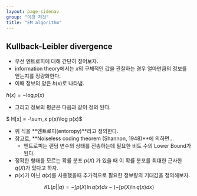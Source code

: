 ```yaml
---
layout: page-sidenav
group: "이것 저것"
title: "EM algorithm"
---
```


Kullback-Leibler divergence
---------------------------

- 우선 엔트로피에 대해 간단히 짚어보자.
- information theory에서는 $x$의 구체적인 값을 관찰하는 경우 얼마만큼의 정보를 얻는지를 정량화한다.
- 이때 정보의 양은 $h(x)$로 나타냄.

$h(x) = -\log p(x)$

- 그리고 정보의 평균은 다음과 같이 정의 된다.

$ H[x] = -\sum_x p(x)\log p(x)$

- 위 식을 **엔트로피(entoropy)**라고 정의한다.
- 참고로, **Noiseless coding theorem (Shannon, 1948)**에 의하면...
	- 엔트로피는 랜덤 변수의 상태를 전송하는데 필요한 비트 수의 Lower Bound가 된다.
- 정확한 형태를 모르는 확률 분포 $p(X)$ 가 있을 때 이 확률 분포를 최대한 근사한 $q(X)$가 있다고 하자.
- $p(x)$가 아닌 $q(x)$를 사용했을때 추가적으로 필요한 정보량의 기대값을 정의해보자.

$$KL(p\vert\vert q) = -\int p(X)\ln q(x)dx - (-\int p(X)\ln q(x)dx )$$